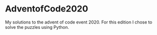 # AdventofCode2020
My solutions to the advent of code event 2020. For this edition I chose to solve the puzzles using Python.
